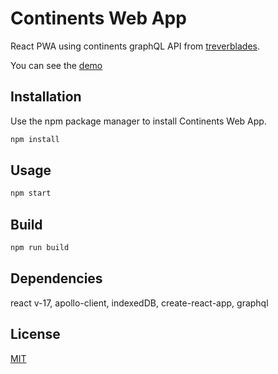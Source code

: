 # Continents Web App

React PWA using continents graphQL API from [treverblades](https://github.com/trevorblades).

You can see the [demo](https://continent-pwa.netlify.app/)
## Installation

Use the npm package manager to install Continents Web App.

```bash
npm install
```

## Usage

```bash
npm start
```
## Build

```bash
npm run build
```

## Dependencies
react v-17,
apollo-client,
indexedDB,
create-react-app,
graphql


## License
[MIT](https://choosealicense.com/licenses/mit/)
